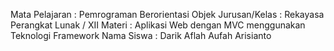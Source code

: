 Mata Pelajaran   	: 	Pemrograman Berorientasi Objek 
Jurusan/Kelas    	: 	Rekayasa Perangkat Lunak / XII 
Materi     	:	Aplikasi Web dengan MVC menggunakan Teknologi Framework
Nama Siswa   	: 	 Darik Aflah Aufah Arisianto
